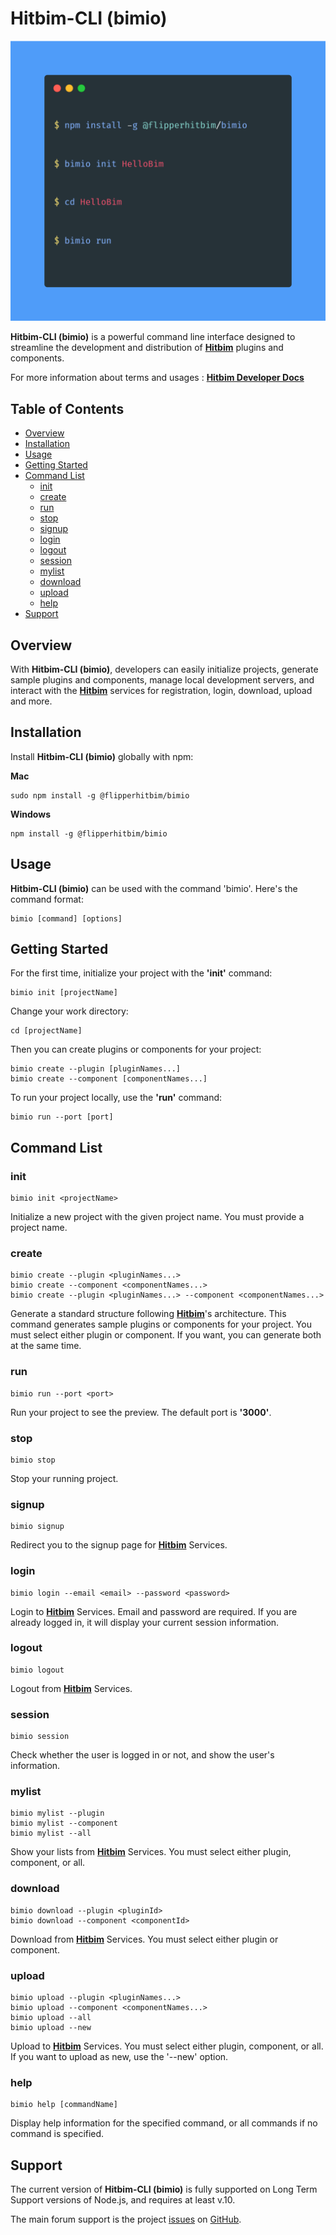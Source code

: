 # Hitbim-CLI (bimio)

![Hitbim-CLI](./assets/img/cli_example.png)

**Hitbim-CLI (bimio)** is a powerful command line interface designed to streamline the development and distribution of **[Hitbim](https://developer.hitbim.com)** plugins and components.

For more information about terms and usages : **[Hitbim Developer Docs](https://developer.hitbim.com/bim/docs)**

## Table of Contents

- [Overview](#overview)
- [Installation](#installation)
- [Usage](#usage)
- [Getting Started](#getting-started)
- [Command List](#command-list)
  - [init](#init)
  - [create](#create)
  - [run](#run)
  - [stop](#stop)
  - [signup](#signup)
  - [login](#login)
  - [logout](#logout)
  - [session](#session)
  - [mylist](#mylist)
  - [download](#download)
  - [upload](#upload)
  - [help](#help)
- [Support](#support)

## Overview

With **Hitbim-CLI (bimio)**, developers can easily initialize projects, generate sample plugins and components, manage local development servers, and interact with the **[Hitbim](https://developer.hitbim.com)** services for registration, login, download, upload and more.

## Installation

Install **Hitbim-CLI (bimio)** globally with npm:

**Mac**
```
sudo npm install -g @flipperhitbim/bimio
```
**Windows**
```
npm install -g @flipperhitbim/bimio
```

## Usage

**Hitbim-CLI (bimio)** can be used with the command 'bimio'. Here's the command format:

```
bimio [command] [options]
```

## Getting Started

For the first time, initialize your project with the **'init'** command:

```
bimio init [projectName]
```

Change your work directory:

```
cd [projectName]
```

Then you can create plugins or components for your project:

```
bimio create --plugin [pluginNames...]
bimio create --component [componentNames...]
```

To run your project locally, use the **'run'** command:

```
bimio run --port [port]
```

## Command List

### init

```
bimio init <projectName>
```

Initialize a new project with the given project name. You must provide a project name.

### create

```
bimio create --plugin <pluginNames...>
bimio create --component <componentNames...>
bimio create --plugin <pluginNames...> --component <componentNames...>
```

Generate a standard structure following **[Hitbim](https://developer.hitbim.com)**'s architecture. This command generates sample plugins or components for your project. You must select either plugin or component. If you want, you can generate both at the same time.

### run

```
bimio run --port <port>
```

Run your project to see the preview. The default port is **'3000'**.

### stop

```
bimio stop
```

Stop your running project.

### signup

```
bimio signup
```

Redirect you to the signup page for **[Hitbim](https://developer.hitbim.com)** Services.

### login

```
bimio login --email <email> --password <password>
```

Login to **[Hitbim](https://developer.hitbim.com)** Services. Email and password are required. If you are already logged in, it will display your current session information.

### logout

```
bimio logout
```

Logout from **[Hitbim](https://developer.hitbim.com)** Services.

### session

```
bimio session
```

Check whether the user is logged in or not, and show the user's information.

### mylist

```
bimio mylist --plugin
bimio mylist --component
bimio mylist --all
```

Show your lists from **[Hitbim](https://developer.hitbim.com)** Services. You must select either plugin, component, or all.

### download

```
bimio download --plugin <pluginId>
bimio download --component <componentId>
```

Download from **[Hitbim](https://developer.hitbim.com)** Services. You must select either plugin or component.

### upload

```
bimio upload --plugin <pluginNames...>
bimio upload --component <componentNames...>
bimio upload --all
bimio upload --new
```

Upload to **[Hitbim](https://developer.hitbim.com)** Services. You must select either plugin, component, or all. If you want to upload as new, use the '--new' option.

### help

```
bimio help [commandName]
```

Display help information for the specified command, or all commands if no command is specified.

## Support

The current version of **Hitbim-CLI (bimio)** is fully supported on Long Term Support versions of Node.js, and requires at least v.10.

The main forum support is the project [issues](https://github.com/HitbimGit/bimio/issues) on [GitHub](https://github.com/HitbimGit/bimio).
